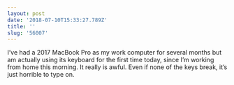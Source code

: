 ```yaml
---
layout: post
date: '2018-07-10T15:33:27.789Z'
title: ''
slug: '56007'
---
```

I’ve had a 2017 MacBook Pro as my work computer for several months but am actually using its keyboard for the first time today, since I’m working from home this morning. It really is awful. Even if none of the keys break, it’s just horrible to type on.
